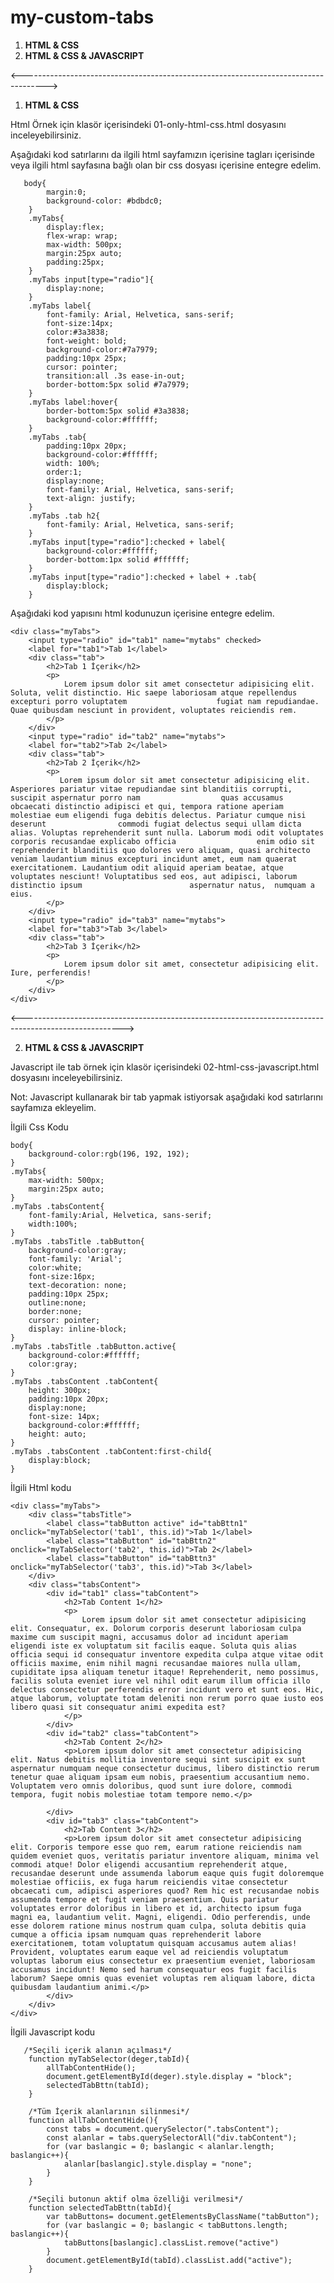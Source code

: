 # my-custom-tabs
1. **HTML & CSS**
2. **HTML & CSS & JAVASCRIPT**

<------------------------------------------------------------------------------------>
1. **HTML & CSS**

Html Örnek için klasör içerisindeki 01-only-html-css.html dosyasını inceleyebilirsiniz. 

Aşağıdaki kod satırlarını da ilgili html sayfamızın içerisine <style></style> tagları içerisinde veya ilgili html sayfasına bağlı olan bir css dosyası içerisine entegre edelim.
 
       body{
            margin:0;
            background-color: #bdbdc0;
        }
        .myTabs{
            display:flex;
            flex-wrap: wrap;
            max-width: 500px;
            margin:25px auto;
            padding:25px;
        }
        .myTabs input[type="radio"]{
            display:none;
        }
        .myTabs label{
            font-family: Arial, Helvetica, sans-serif;
            font-size:14px;
            color:#3a3838;
            font-weight: bold;
            background-color:#7a7979;
            padding:10px 25px;
            cursor: pointer;
            transition:all .3s ease-in-out;
            border-bottom:5px solid #7a7979;
        }
        .myTabs label:hover{
            border-bottom:5px solid #3a3838;
            background-color:#ffffff;
        }
        .myTabs .tab{
            padding:10px 20px;
            background-color:#ffffff;
            width: 100%;
            order:1;
            display:none;
            font-family: Arial, Helvetica, sans-serif;
            text-align: justify;
        }
        .myTabs .tab h2{
            font-family: Arial, Helvetica, sans-serif;
        }
        .myTabs input[type="radio"]:checked + label{
            background-color:#ffffff;
            border-bottom:1px solid #ffffff;
        }
        .myTabs input[type="radio"]:checked + label + .tab{
            display:block;
        }


<!--------------------------------------------------------------------------------------------------> 


Aşağıdaki kod yapısını html kodunuzun içerisine entegre edelim.

    <div class="myTabs">
        <input type="radio" id="tab1" name="mytabs" checked>
        <label for="tab1">Tab 1</label>
        <div class="tab">
            <h2>Tab 1 İçerik</h2>
            <p>
                Lorem ipsum dolor sit amet consectetur adipisicing elit. Soluta, velit distinctio. Hic saepe laboriosam atque repellendus excepturi porro voluptatem                    fugiat nam repudiandae. Quae quibusdam nesciunt in provident, voluptates reiciendis rem.
            </p>
        </div>
        <input type="radio" id="tab2" name="mytabs">
        <label for="tab2">Tab 2</label>
        <div class="tab">
            <h2>Tab 2 İçerik</h2>
            <p>
               Lorem ipsum dolor sit amet consectetur adipisicing elit. Asperiores pariatur vitae repudiandae sint blanditiis corrupti, suscipit aspernatur porro nam                  quas accusamus obcaecati distinctio adipisci et qui, tempora ratione aperiam molestiae eum eligendi fuga debitis delectus. Pariatur cumque nisi deserunt                commodi fugiat delectus sequi ullam dicta alias. Voluptas reprehenderit sunt nulla. Laborum modi odit voluptates corporis recusandae explicabo officia                  enim odio sit reprehenderit blanditiis quo dolores vero aliquam, quasi architecto veniam laudantium minus excepturi incidunt amet, eum nam quaerat                      exercitationem. Laudantium odit aliquid aperiam beatae, atque voluptates nesciunt! Voluptatibus sed eos, aut adipisci, laborum distinctio ipsum                        aspernatur natus,  numquam a eius.
            </p>
        </div>
        <input type="radio" id="tab3" name="mytabs">
        <label for="tab3">Tab 3</label>
        <div class="tab">
            <h2>Tab 3 İçerik</h2>
            <p>
                Lorem ipsum dolor sit amet, consectetur adipisicing elit. Iure, perferendis!
            </p>
        </div>
    </div>


<------------------------------------------------------------------------------------------------------->


2. **HTML & CSS & JAVASCRIPT**

Javascript ile tab örnek için klasör içerisindeki 02-html-css-javascript.html dosyasını inceleyebilirsiniz. 

Not: Javascript kullanarak bir tab yapmak istiyorsak aşağıdaki kod satırlarını sayfamıza ekleyelim.

İlgili Css Kodu

    body{
        background-color:rgb(196, 192, 192);
    }
    .myTabs{
        max-width: 500px;
        margin:25px auto;
    }
    .myTabs .tabsContent{
        font-family:Arial, Helvetica, sans-serif;
        width:100%;
    }
    .myTabs .tabsTitle .tabButton{
        background-color:gray;
        font-family: 'Arial';
        color:white;
        font-size:16px;
        text-decoration: none;
        padding:10px 25px;
        outline:none;
        border:none;
        cursor: pointer;
        display: inline-block;
    }
    .myTabs .tabsTitle .tabButton.active{
        background-color:#ffffff;
        color:gray;
    }
    .myTabs .tabsContent .tabContent{
        height: 300px;
        padding:10px 20px;
        display:none;
        font-size: 14px;
        background-color:#ffffff;
        height: auto;
    }
    .myTabs .tabsContent .tabContent:first-child{
        display:block;
    }


<!----------------------------------------------------------------------------->

İlgili Html kodu
 
    <div class="myTabs">
        <div class="tabsTitle">
            <label class="tabButton active" id="tabBttn1" onclick="myTabSelector('tab1', this.id)">Tab 1</label>
            <label class="tabButton" id="tabBttn2" onclick="myTabSelector('tab2', this.id)">Tab 2</label>
            <label class="tabButton" id="tabBttn3" onclick="myTabSelector('tab3', this.id)">Tab 3</label>
        </div>
        <div class="tabsContent">
            <div id="tab1" class="tabContent">
                <h2>Tab Content 1</h2>
                <p>
                    Lorem ipsum dolor sit amet consectetur adipisicing elit. Consequatur, ex. Dolorum corporis deserunt laboriosam culpa maxime cum suscipit magni, accusamus dolor ad incidunt aperiam eligendi iste ex voluptatum sit facilis eaque. Soluta quis alias officia sequi id consequatur inventore expedita culpa atque vitae odit officiis maxime, enim nihil magni recusandae maiores nulla ullam, cupiditate ipsa aliquam tenetur itaque! Reprehenderit, nemo possimus, facilis soluta eveniet iure vel nihil odit earum illum officia illo delectus consectetur perferendis error incidunt vero et sunt eos. Hic, atque laborum, voluptate totam deleniti non rerum porro quae iusto eos libero quasi sit consequatur animi expedita est?
                </p>
            </div>
            <div id="tab2" class="tabContent">
                <h2>Tab Content 2</h2>
                <p>Lorem ipsum dolor sit amet consectetur adipisicing elit. Natus debitis mollitia inventore sequi sint suscipit ex sunt aspernatur numquam neque consectetur ducimus, libero distinctio rerum tenetur quae aliquam ipsam eum nobis, praesentium accusantium nemo. Voluptatem vero omnis doloribus, quod sunt iure dolore, commodi tempora, fugit nobis molestiae totam tempore nemo.</p>

            </div>
            <div id="tab3" class="tabContent">
                <h2>Tab Content 3</h2>
                <p>Lorem ipsum dolor sit amet consectetur adipisicing elit. Corporis tempore esse quo rem, earum ratione reiciendis nam quidem eveniet quos, veritatis pariatur inventore aliquam, minima vel commodi atque! Dolor eligendi accusantium reprehenderit atque, recusandae deserunt unde assumenda laborum eaque quis fugit doloremque molestiae officiis, ex fuga harum reiciendis vitae consectetur obcaecati cum, adipisci asperiores quod? Rem hic est recusandae nobis assumenda tempore et fugit veniam praesentium. Quis pariatur voluptates error doloribus in libero et id, architecto ipsum fuga magni ea, laudantium velit. Magni, eligendi. Odio perferendis, unde esse dolorem ratione minus nostrum quam culpa, soluta debitis quia cumque a officia ipsam numquam quas reprehenderit labore exercitationem, totam voluptatum quisquam accusamus autem alias! Provident, voluptates earum eaque vel ad reiciendis voluptatum voluptas laborum eius consectetur ex praesentium eveniet, laboriosam accusamus incidunt! Nemo sed harum consequatur eos fugit facilis laborum? Saepe omnis quas eveniet voluptas rem aliquam labore, dicta quibusdam laudantium animi.</p>
            </div>
        </div>
    </div>
    
    
    
<!------------------------------------------------------------------------------------------>
 
 İlgili Javascript kodu
  
       /*Seçili içerik alanın açılması*/
        function myTabSelector(deger,tabId){
            allTabContentHide();
            document.getElementById(deger).style.display = "block";
            selectedTabBttn(tabId);
        }

        /*Tüm İçerik alanlarının silinmesi*/
        function allTabContentHide(){
            const tabs = document.querySelector(".tabsContent");
            const alanlar = tabs.querySelectorAll("div.tabContent");
            for (var baslangic = 0; baslangic < alanlar.length; baslangic++){
                alanlar[baslangic].style.display = "none"; 
            }
        }

        /*Seçili butonun aktif olma özelliği verilmesi*/
        function selectedTabBttn(tabId){
            var tabButtons= document.getElementsByClassName("tabButton");
            for (var baslangic = 0; baslangic < tabButtons.length; baslangic++){
                tabButtons[baslangic].classList.remove("active")
            }
            document.getElementById(tabId).classList.add("active");
        }
